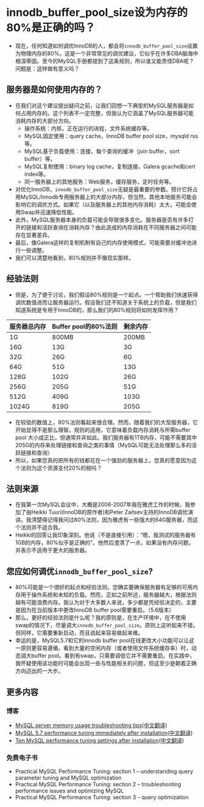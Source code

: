 # innodb_buffer_pool_size设为内存的80%是正确的吗？
- 现在，任何知道如何调优InnoDB的人，都会将`innodb_buffer_pool_size`设置为物理内存的80%。这是一个非常常见的调优建议，它似乎在许多DBA脑海中根深蒂固。至今的MySQL手册都提到了这条规则，所以谁又能责怪DBA呢？问题是：这样做有意义吗？
## 服务器是如何使用内存的？
- 在我们对这个建议提出疑问之前，让我们回想一下典型的MySQL服务器是如何占用内存的。这个列表不一定完整，但我认为它涵盖了MySQL服务器可能消耗内存的大部分方向。
	- 操作系统：内核，正在运行的进程，文件系统缓存等。
	- MySQL固定使用：query cache，InnoDB buffer pool size，mysqld rss等。
	- MySQL基于负载使用：连接，每个查询的缓冲（join buffer，sort buffer）等。
	- MySQL复制使用：binary log cache，复制连接，Galera gcache和cert index等。
	- 同一服务器上的其他服务：Web服务，缓存服务，定时任务等。
- 对优化InnoDB，`innodb_buffer_pool_size`无疑是最重要的参数。预计它将占用MySQL/Innodb专用服务器上的大部分内存，但当然，其他本地服务可能会影响它的调优方式。如果它（以及服务器上的其他内存消耗）太大，可能会使用Swap并迅速降低性能。
- 此外，MySQL服务器本身的负载可能会导致很多变化。服务器是否有许多打开的链接和活跃查询在消耗内存？由此造成的内存消耗在不同服务器之间可能存在显著差异。
- 最后，像Galera这样的复制机制有自己的内存使用模式，可能需要对缓冲池进行一些调整。
- 我们可以清楚地看到，80%规则并不像现实那样。
## 经验法则
- 但是，为了便于讨论，我们假设80%规则是一个起点。一个帮助我们快速获得调优数值进而让服务器运行。假设我们还不知道关于系统上的负载，但是我们知道系统是专用于InnoDB的，那么我们的80%规则将如何发挥作用？

|服务器总内存|Buffer pool的80%法则|剩余内存|
|-|-|-|
|1G|800MB|200MB|
|16G|13G|3G|
|32G|26G|6G|
|64G|51G|13G|
|128G|102G|26G|
|256G|205G|51G|
|512G|409G|103G|
|1024G|819G|205G|

- 在较低的数值上，80%法则看起来很合理。然而，随着我们的大型服务器，它开始显得不是那么理智。规则的适用，它意味着负载内存消耗与所需buffer pool 大小成正比，但通常并非如此。我们服务器有1TB内存，可能不需要其中205G的内存来处理链接和查询之类的事情（MySQL可能无法处理那么多的活跃链接和查询）
- 所以，如果您真的把所有的钱都花在一个强劲的服务器上，您真的愿意因为这个法则为这个资源支付20%的税吗？
## 法则来源
- 在我第一次MySQL会议中，大概是2006-2007年我在雅虎工作的时候，我参加了由Heikki Tuuri(InnoDB的原作者)和Peter Zaitsev主持的InnoDB调优演讲。我清楚得记得我问过80%法则，因为雅虎有一些强大的64G服务器，而这个法则并不适合我。
- Heikki的回答让我印象深刻。他说（不是直接引用）：“嗯，我测试的服务器有1GB的内存，80%似乎是正确的”。他然后澄清了一点，如果没有内存问题，并表示不适用于更大的服务器。
## 您应如何调优`innodb_buffer_pool_size`?
- 80%可能是一个很好的起点和经验法则。您确实要确保服务器有足够的可用内存用于操作系统和未知的负载。然而，正如之前所述，服务器越大，根据法则越有可能浪费内存。我认为对于大多数人来说，多少都是凭经验决定的，主要是因为在当前版本中更改InnoDB buffer pool需要重启。（5.6版本）
- 那么，更好的经验法则是什么呢？我的原则是，在生产环境中，在不使用swap的情况下，尽量调大`innodb_buffer_pool_size`。原则上这听起来不错，但同样，它需要重新启动，而且说起来容易做起来难。
- 幸运的是，MySQL5.7和它的innodb buffer pool在线更改大小功能可以让这一原则更容易遵循。看到大量的空闲内存（或者使用文件系统缓存率）时，动态调大buffer pool。看到有swap，只需要调低它并不需要重启。在实践中，我怀疑使用该功能时可能会出现一些与性能相关的问题，但这至少是朝着正确方向迈出的一大步。
## 更多内容
### 博客
- [MySQL server memory usage troubleshooting tips](https://www.percona.com/blog/2014/01/24/mysql-server-memory-usage-2/)([中文翻译](https://github.com/lemontree8801/PerconaBlog/blob/master/2014-01/2014-01-24%20%7C%20MySQL%E6%9C%8D%E5%8A%A1%E5%99%A8%E5%86%85%E5%AD%98%E4%BD%BF%E7%94%A8%E6%95%85%E9%9A%9C%E6%8E%92%E9%99%A4%E6%8A%80%E5%B7%A7.md))
- [MySQL 5.7 performance tuning immediately after installation](https://www.percona.com/blog/2016/10/12/mysql-5-7-performance-tuning-immediately-after-installation/)([中文翻译](https://github.com/lemontree8801/PerconaBlog/blob/master/2016-10/2016-10-12%20%7C%20%E5%AE%89%E8%A3%85%E5%90%8EMySQL5.7%E6%80%A7%E8%83%BD%E4%BC%98%E5%8C%96.md))
- [Ten MySQL performance tuning settings after installation](https://www.percona.com/blog/2014/01/28/10-mysql-performance-tuning-settings-after-installation/)([中文翻译](https://github.com/lemontree8801/PerconaBlog/blob/master/2014-01/2014-01-28%20%7C%20MySQL%E6%80%A7%E8%83%BD%E4%BC%98%E5%8C%96%E8%AE%BE%E7%BD%AE.md))
### 免费电子书
- Practical MySQL Performance Tuning: section 1 – understanding query parameter tuning and MySQL optimization
- Practical MySQL Performance Tuning: section 2 – troubleshooting performance issues and optimizing MySQL
- Practical MySQL Performance Tuning: section 3 – query optimization
